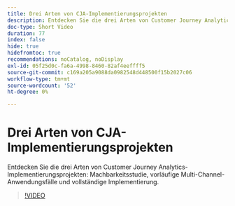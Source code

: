 ```yaml
---
title: Drei Arten von CJA-Implementierungsprojekten
description: Entdecken Sie die drei Arten von Customer Journey Analytics-Implementierungsprojekten, Konzeptnachweis, vorläufige Multi-Channel-Anwendungsfälle und vollständige Implementierung.
doc-type: Short Video
duration: 77
index: false
hide: true
hidefromtoc: true
recommendations: noCatalog, noDisplay
exl-id: 05f25d0c-fa6a-4998-8460-82af4eeffff5
source-git-commit: c169a205a9088da0982548d448500f15b2027c06
workflow-type: tm+mt
source-wordcount: '52'
ht-degree: 0%

---
```


# Drei Arten von CJA-Implementierungsprojekten

Entdecken Sie die drei Arten von Customer Journey Analytics-Implementierungsprojekten: Machbarkeitsstudie, vorläufige Multi-Channel-Anwendungsfälle und vollständige Implementierung.

<!-- 62_S113_3442460_77_three-types-of-cja-implementation-projects -->
>[!VIDEO](https://video.tv.adobe.com/v/3463032/?learn=on&enablevpops=true&captions=ger)
